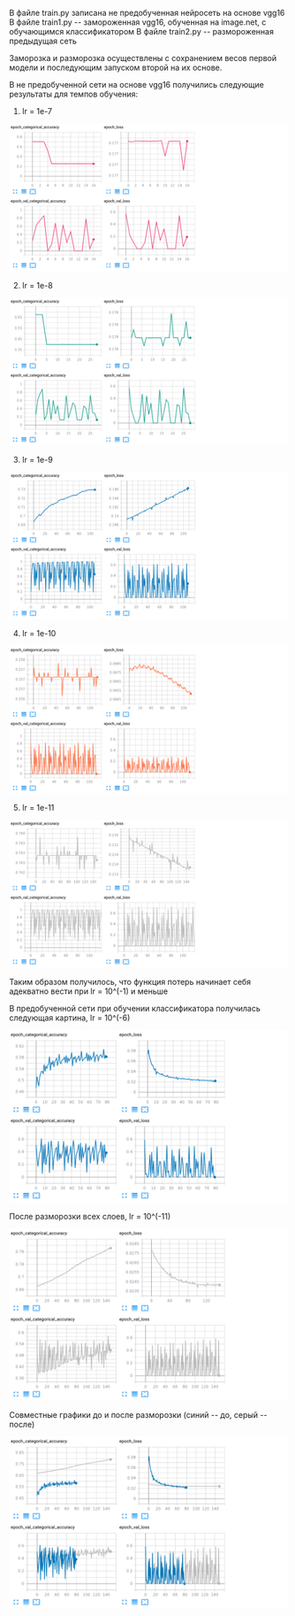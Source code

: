 В файле train.py записана не предобученная нейросеть на основе vgg16 
В файле train1.py -- замороженная vgg16, обученная на image.net, с обучающимся классификатором
В файле train2.py -- размороженная предыдущая сеть

Заморозка и разморозка осуществлены с сохранением весов первой модели и последующим запуском второй на их основе.



В не предобученной сети на основе vgg16 получились следующие результаты для темпов обучения:

1) lr = 1e-7

![Image alt](https://github.com/samsdimko/SMOMI3/blob/master/1e-7.png)

2) lr = 1e-8

![Image alt](https://github.com/samsdimko/SMOMI3/blob/master/1e-8.png)

3) lr = 1e-9

![Image alt](https://github.com/samsdimko/SMOMI3/blob/master/1e-9.png)

4) lr = 1e-10

![Image alt](https://github.com/samsdimko/SMOMI3/blob/master/1e-10.png)

5) lr = 1e-11

![Image alt](https://github.com/samsdimko/SMOMI3/blob/master/1e-11.png)

Таким образом получилось, что функция потерь начинает себя адекватно вести при lr = 10^(-1) и меньше

В предобученной сети при обучении классификатора получилась следующая картина, lr = 10^(-6)

![Image alt](https://github.com/samsdimko/SMOMI3/blob/master/Frozen.png)

После разморозки всех слоев, lr = 10^(-11)

![Image alt](https://github.com/samsdimko/SMOMI3/blob/master/Unfrozen.png)

Совместные графики до и после разморозки (синий -- до, серый -- после)

![Image alt](https://github.com/samsdimko/SMOMI3/blob/master/Together.png)